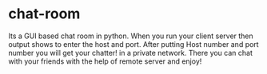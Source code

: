 

# chat-room
 Its a GUI based chat room in python. When you run your client server then output shows to enter the host and port. After putting Host number and port number you will get your chatter! in a private network. There you can chat with your friends with the help of remote server and enjoy!
